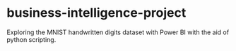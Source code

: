 # business-intelligence-project
Exploring the MNIST handwritten digits dataset with Power BI with the aid of python scripting.
